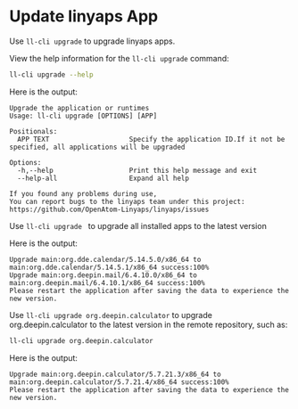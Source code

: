 <!--
SPDX-FileCopyrightText: 2023 UnionTech Software Technology Co., Ltd.

SPDX-License-Identifier: LGPL-3.0-or-later
-->

# Update linyaps App

Use `ll-cli upgrade` to upgrade linyaps apps.

View the help information for the `ll-cli upgrade` command:

```bash
ll-cli upgrade --help
```

Here is the output:

```text
Upgrade the application or runtimes
Usage: ll-cli upgrade [OPTIONS] [APP]

Positionals:
  APP TEXT                    Specify the application ID.If it not be specified, all applications will be upgraded

Options:
  -h,--help                   Print this help message and exit
  --help-all                  Expand all help

If you found any problems during use,                                                                                                                                                           You can report bugs to the linyaps team under this project: https://github.com/OpenAtom-Linyaps/linyaps/issues
```

Use `ll-cli upgrade ` to upgrade all installed apps to the latest version

Here is the output:

```text
Upgrade main:org.dde.calendar/5.14.5.0/x86_64 to main:org.dde.calendar/5.14.5.1/x86_64 success:100%
Upgrade main:org.deepin.mail/6.4.10.0/x86_64 to main:org.deepin.mail/6.4.10.1/x86_64 success:100%
Please restart the application after saving the data to experience the new version.
```

Use `ll-cli upgrade org.deepin.calculator` to upgrade org.deepin.calculator to the latest version in the remote repository, such as:

```bash
ll-cli upgrade org.deepin.calculator
```

Here is the output:

```text
Upgrade main:org.deepin.calculator/5.7.21.3/x86_64 to main:org.deepin.calculator/5.7.21.4/x86_64 success:100%
Please restart the application after saving the data to experience the new version.
```
